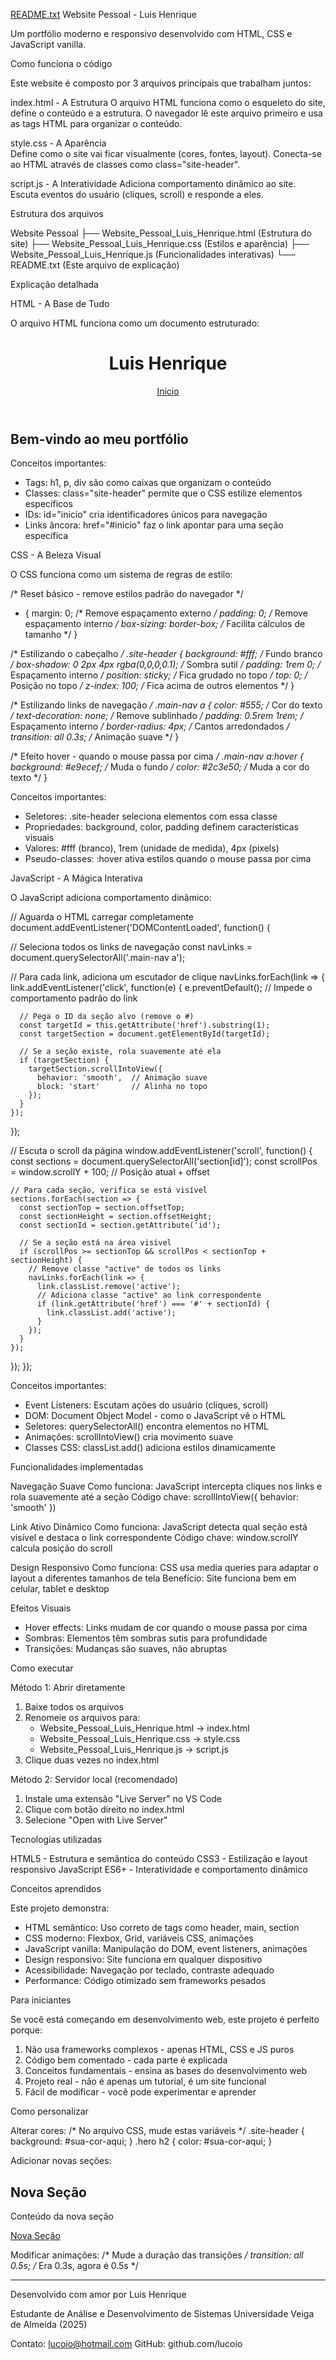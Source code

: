 [README.txt](https://github.com/user-attachments/files/22412982/README.txt)
Website Pessoal - Luis Henrique

Um portfólio moderno e responsivo desenvolvido com HTML, CSS e JavaScript vanilla.

Como funciona o código

Este website é composto por 3 arquivos principais que trabalham juntos:

index.html - A Estrutura
O arquivo HTML funciona como o esqueleto do site, define o conteúdo e a estrutura.
O navegador lê este arquivo primeiro e usa as tags HTML para organizar o conteúdo.

style.css - A Aparência  
Define como o site vai ficar visualmente (cores, fontes, layout).
Conecta-se ao HTML através de classes como class="site-header".

script.js - A Interatividade
Adiciona comportamento dinâmico ao site.
Escuta eventos do usuário (cliques, scroll) e responde a eles.

Estrutura dos arquivos

Website Pessoal
├── Website_Pessoal_Luis_Henrique.html  (Estrutura do site)
├── Website_Pessoal_Luis_Henrique.css   (Estilos e aparência)
├── Website_Pessoal_Luis_Henrique.js    (Funcionalidades interativas)
└── README.txt                          (Este arquivo de explicação)

Explicação detalhada

HTML - A Base de Tudo

O arquivo HTML funciona como um documento estruturado:

<!DOCTYPE html>                    <!-- Diz ao navegador que é HTML5 -->
<html lang="pt-BR">                <!-- Idioma do site -->
<head>                             <!-- Informações invisíveis -->
  <meta charset="UTF-8">           <!-- Codificação de caracteres -->
  <title>Luis Henrique - Portfólio</title>  <!-- Título da aba -->
  <link rel="stylesheet" href="style.css">  <!-- Conecta o CSS -->
</head>
<body>                             <!-- Conteúdo visível -->
  <header class="site-header">     <!-- Cabeçalho com classe para CSS -->
    <h1>Luis Henrique</h1>         <!-- Título principal -->
    <nav class="main-nav">         <!-- Menu de navegação -->
      <a href="#inicio">Início</a> <!-- Links que apontam para seções -->
    </nav>
  </header>
  
  <main>                           <!-- Conteúdo principal -->
    <section id="inicio">          <!-- Seção com ID único -->
      <h2>Bem-vindo ao meu portfólio</h2>
    </section>
  </main>
</body>
</html>

Conceitos importantes:
- Tags: h1, p, div são como caixas que organizam o conteúdo
- Classes: class="site-header" permite que o CSS estilize elementos específicos
- IDs: id="inicio" cria identificadores únicos para navegação
- Links âncora: href="#inicio" faz o link apontar para uma seção específica

CSS - A Beleza Visual

O CSS funciona como um sistema de regras de estilo:

/* Reset básico - remove estilos padrão do navegador */
* {
  margin: 0;           /* Remove espaçamento externo */
  padding: 0;          /* Remove espaçamento interno */
  box-sizing: border-box;  /* Facilita cálculos de tamanho */
}

/* Estilizando o cabeçalho */
.site-header {
  background: #fff;              /* Fundo branco */
  box-shadow: 0 2px 4px rgba(0,0,0,0.1);  /* Sombra sutil */
  padding: 1rem 0;              /* Espaçamento interno */
  position: sticky;             /* Fica grudado no topo */
  top: 0;                       /* Posição no topo */
  z-index: 100;                 /* Fica acima de outros elementos */
}

/* Estilizando links de navegação */
.main-nav a {
  color: #555;                  /* Cor do texto */
  text-decoration: none;        /* Remove sublinhado */
  padding: 0.5rem 1rem;         /* Espaçamento interno */
  border-radius: 4px;           /* Cantos arredondados */
  transition: all 0.3s;         /* Animação suave */
}

/* Efeito hover - quando o mouse passa por cima */
.main-nav a:hover {
  background: #e9ecef;          /* Muda o fundo */
  color: #2c3e50;               /* Muda a cor do texto */
}

Conceitos importantes:
- Seletores: .site-header seleciona elementos com essa classe
- Propriedades: background, color, padding definem características visuais
- Valores: #fff (branco), 1rem (unidade de medida), 4px (pixels)
- Pseudo-classes: :hover ativa estilos quando o mouse passa por cima

JavaScript - A Mágica Interativa

O JavaScript adiciona comportamento dinâmico:

// Aguarda o HTML carregar completamente
document.addEventListener('DOMContentLoaded', function() {
  
  // Seleciona todos os links de navegação
  const navLinks = document.querySelectorAll('.main-nav a');
  
  // Para cada link, adiciona um escutador de clique
  navLinks.forEach(link => {
    link.addEventListener('click', function(e) {
      e.preventDefault();  // Impede o comportamento padrão do link
      
      // Pega o ID da seção alvo (remove o #)
      const targetId = this.getAttribute('href').substring(1);
      const targetSection = document.getElementById(targetId);
      
      // Se a seção existe, rola suavemente até ela
      if (targetSection) {
        targetSection.scrollIntoView({
          behavior: 'smooth',  // Animação suave
          block: 'start'       // Alinha no topo
        });
      }
    });
  });
  
  // Escuta o scroll da página
  window.addEventListener('scroll', function() {
    const sections = document.querySelectorAll('section[id]');
    const scrollPos = window.scrollY + 100;  // Posição atual + offset
    
    // Para cada seção, verifica se está visível
    sections.forEach(section => {
      const sectionTop = section.offsetTop;
      const sectionHeight = section.offsetHeight;
      const sectionId = section.getAttribute('id');
      
      // Se a seção está na área visível
      if (scrollPos >= sectionTop && scrollPos < sectionTop + sectionHeight) {
        // Remove classe "active" de todos os links
        navLinks.forEach(link => {
          link.classList.remove('active');
          // Adiciona classe "active" ao link correspondente
          if (link.getAttribute('href') === '#' + sectionId) {
            link.classList.add('active');
          }
        });
      }
    });
  });
});

Conceitos importantes:
- Event Listeners: Escutam ações do usuário (cliques, scroll)
- DOM: Document Object Model - como o JavaScript vê o HTML
- Seletores: querySelectorAll() encontra elementos no HTML
- Animações: scrollIntoView() cria movimento suave
- Classes CSS: classList.add() adiciona estilos dinamicamente

Funcionalidades implementadas

Navegação Suave
Como funciona: JavaScript intercepta cliques nos links e rola suavemente até a seção
Código chave: scrollIntoView({ behavior: 'smooth' })

Link Ativo Dinâmico
Como funciona: JavaScript detecta qual seção está visível e destaca o link correspondente
Código chave: window.scrollY calcula posição do scroll

Design Responsivo
Como funciona: CSS usa media queries para adaptar o layout a diferentes tamanhos de tela
Benefício: Site funciona bem em celular, tablet e desktop

Efeitos Visuais
- Hover effects: Links mudam de cor quando o mouse passa por cima
- Sombras: Elementos têm sombras sutis para profundidade
- Transições: Mudanças são suaves, não abruptas

Como executar

Método 1: Abrir diretamente
1. Baixe todos os arquivos
2. Renomeie os arquivos para:
   - Website_Pessoal_Luis_Henrique.html → index.html
   - Website_Pessoal_Luis_Henrique.css → style.css
   - Website_Pessoal_Luis_Henrique.js → script.js
3. Clique duas vezes no index.html

Método 2: Servidor local (recomendado)
1. Instale uma extensão "Live Server" no VS Code
2. Clique com botão direito no index.html
3. Selecione "Open with Live Server"

Tecnologias utilizadas

HTML5 - Estrutura e semântica do conteúdo
CSS3 - Estilização e layout responsivo
JavaScript ES6+ - Interatividade e comportamento dinâmico

Conceitos aprendidos

Este projeto demonstra:

- HTML semântico: Uso correto de tags como header, main, section
- CSS moderno: Flexbox, Grid, variáveis CSS, animações
- JavaScript vanilla: Manipulação do DOM, event listeners, animações
- Design responsivo: Site funciona em qualquer dispositivo
- Acessibilidade: Navegação por teclado, contraste adequado
- Performance: Código otimizado sem frameworks pesados

Para iniciantes

Se você está começando em desenvolvimento web, este projeto é perfeito porque:

1. Não usa frameworks complexos - apenas HTML, CSS e JS puros
2. Código bem comentado - cada parte é explicada
3. Conceitos fundamentais - ensina as bases do desenvolvimento web
4. Projeto real - não é apenas um tutorial, é um site funcional
5. Fácil de modificar - você pode experimentar e aprender

Como personalizar

Alterar cores:
/* No arquivo CSS, mude estas variáveis */
.site-header { background: #sua-cor-aqui; }
.hero h2 { color: #sua-cor-aqui; }

Adicionar novas seções:
<!-- No HTML, adicione uma nova seção -->
<section id="nova-secao" class="content-section">
  <h2>Nova Seção</h2>
  <p>Conteúdo da nova seção</p>
</section>

<!-- E um link no menu -->
<a href="#nova-secao">Nova Seção</a>

Modificar animações:
/* Mude a duração das transições */
transition: all 0.5s;  /* Era 0.3s, agora é 0.5s */

---

Desenvolvido com amor por Luis Henrique

Estudante de Análise e Desenvolvimento de Sistemas
Universidade Veiga de Almeida (2025)

Contato: lucoio@hotmail.com
GitHub: github.com/lucoio
